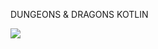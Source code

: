 DUNGEONS & DRAGONS KOTLIN

[![](https://jitpack.io/v/pedraov/Dungeons-Dragons-Kotlin.svg)](https://jitpack.io/#pedraov/Dungeons-Dragons-Kotlin)


